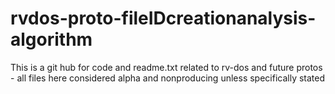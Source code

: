 # rvdos-proto-fileIDcreationanalysis-algorithm
This is a git hub for code and readme.txt related to rv-dos and future protos    - all files here considered alpha and nonproducing unless specifically stated
